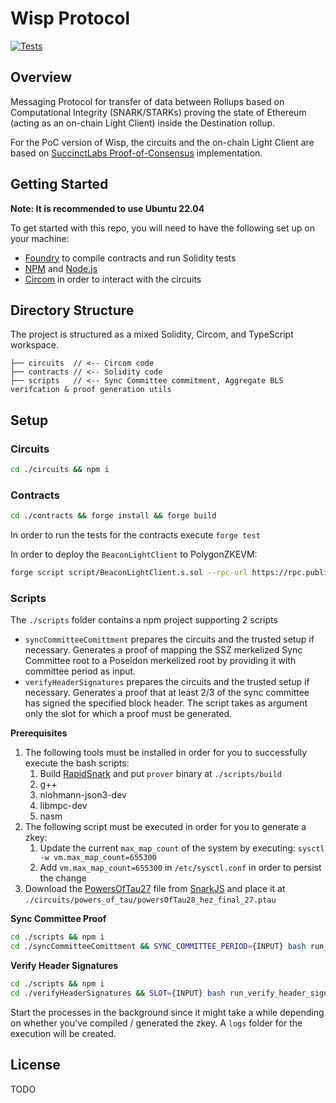 # Wisp Protocol

[![Tests](https://github.com/LimeChain/wisp-protocol/actions/workflows/ci.yml/badge.svg?branch=main)](https://github.com/LimeChain/crc-protocol/actions/workflows/ci.yml)

## Overview

Messaging Protocol for transfer of data between Rollups based on Computational Integrity (SNARK/STARKs) proving the
state of Ethereum (acting as an on-chain Light Client) inside the Destination rollup.

For the PoC version of Wisp, the circuits and the on-chain Light Client are based
on [SuccinctLabs Proof-of-Consensus](https://github.com/succinctlabs/eth-proof-of-consensus) implementation.

## Getting Started

**Note: It is recommended to use Ubuntu 22.04**

To get started with this repo, you will need to have the following set up on your machine:

- [Foundry](https://github.com/foundry-rs/foundry) to compile contracts and run Solidity tests
- [NPM](https://www.npmjs.com/) and [Node.js](https://nodejs.org/)
- [Circom](https://docs.circom.io/getting-started/installation/) in order to interact with the circuits

## Directory Structure

The project is structured as a mixed Solidity, Circom, and TypeScript workspace.

```
├── circuits  // <-- Circom code
├── contracts // <-- Solidity code
├── scripts   // <-- Sync Committee commitment, Aggregate BLS verifcation & proof generation utils
```

## Setup

### Circuits

```bash
cd ./circuits && npm i
```

### Contracts

```bash
cd ./contracts && forge install && forge build
```

In order to run the tests for the contracts execute `forge test`

In order to deploy the `BeaconLightClient` to PolygonZKEVM:
```bash
forge script script/BeaconLightClient.s.sol --rpc-url https://rpc.public.zkevm-test.net -vvvv --legacy --broadcast
```

### Scripts

The `./scripts` folder contains a npm project supporting 2 scripts

- `syncCommitteeComittment` prepares the circuits and the trusted setup if necessary. Generates a proof of mapping the
  SSZ merkelized Sync Committee root to a Poseidon merkelized root by providing it with committee period as input.
- `verifyHeaderSignatures` prepares the circuits and the trusted setup if necessary. Generates a proof that at least 2/3
  of the sync committee has signed the specified block header. The script takes as argument only the slot for which a
  proof must be generated.

**Prerequisites**

1. The following tools must be installed in order for you to successfully execute the bash scripts:
    1. Build [RapidSnark](https://github.com/iden3/rapidsnark) and put `prover` binary at `./scripts/build`
    2. g++
    3. nlohmann-json3-dev
    4. libmpc-dev
    5. nasm
2. The following script must be executed in order for you to generate a zkey:
    1. Update the current `max_map_count` of the system by executing: `sysctl -w vm.max_map_count=655300`
    2. Add `vm.max_map_count=655300` in `/etc/sysctl.conf` in order to persist the change
3. Download the [PowersOfTau27](https://hermez.s3-eu-west-1.amazonaws.com/powersOfTau28_hez_final_27.ptau) file
   from [SnarkJS](https://github.com/iden3/snarkjs#7-prepare-phase-2) and place it
   at `./circuits/powers_of_tau/powersOfTau28_hez_final_27.ptau`

**Sync Committee Proof**

```bash
cd ./scripts && npm i
cd ./syncCommitteeComittment && SYNC_COMMITTEE_PERIOD={INPUT} bash run_sync_committee_commitment.sh &
```

**Verify Header Signatures**

```bash
cd ./scripts && npm i
cd ./verifyHeaderSignatures && SLOT={INPUT} bash run_verify_header_signatures.sh &
```

Start the processes in the background since it might take a while depending on whether you've compiled / generated the
zkey. A `logs` folder for the execution will be created.

## License

TODO